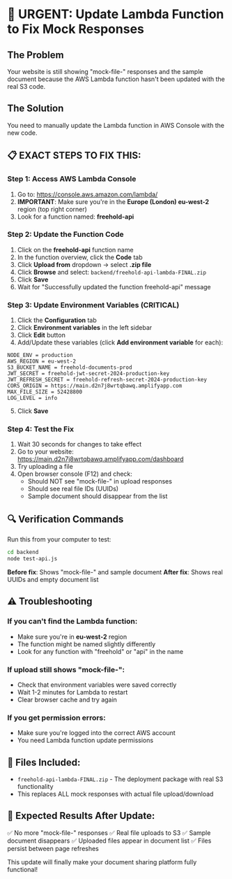 # 🚨 URGENT: Update Lambda Function to Fix Mock Responses

## The Problem
Your website is still showing "mock-file-" responses and the sample document because the AWS Lambda function hasn't been updated with the real S3 code.

## The Solution
You need to manually update the Lambda function in AWS Console with the new code.

## 📋 EXACT STEPS TO FIX THIS:

### Step 1: Access AWS Lambda Console
1. Go to: https://console.aws.amazon.com/lambda/
2. **IMPORTANT**: Make sure you're in the **Europe (London) eu-west-2** region (top right corner)
3. Look for a function named: **freehold-api**

### Step 2: Update the Function Code
1. Click on the **freehold-api** function name
2. In the function overview, click the **Code** tab
3. Click **Upload from** dropdown → select **.zip file**
4. Click **Browse** and select: `backend/freehold-api-lambda-FINAL.zip`
5. Click **Save**
6. Wait for "Successfully updated the function freehold-api" message

### Step 3: Update Environment Variables (CRITICAL)
1. Click the **Configuration** tab
2. Click **Environment variables** in the left sidebar
3. Click **Edit** button
4. Add/Update these variables (click **Add environment variable** for each):

```
NODE_ENV = production
AWS_REGION = eu-west-2
S3_BUCKET_NAME = freehold-documents-prod
JWT_SECRET = freehold-jwt-secret-2024-production-key
JWT_REFRESH_SECRET = freehold-refresh-secret-2024-production-key
CORS_ORIGIN = https://main.d2n7j8wrtqbawq.amplifyapp.com
MAX_FILE_SIZE = 52428800
LOG_LEVEL = info
```

5. Click **Save**

### Step 4: Test the Fix
1. Wait 30 seconds for changes to take effect
2. Go to your website: https://main.d2n7j8wrtqbawq.amplifyapp.com/dashboard
3. Try uploading a file
4. Open browser console (F12) and check:
   - Should NOT see "mock-file-" in upload responses
   - Should see real file IDs (UUIDs)
   - Sample document should disappear from the list

## 🔍 Verification Commands
Run this from your computer to test:
```bash
cd backend
node test-api.js
```

**Before fix**: Shows "mock-file-" and sample document
**After fix**: Shows real UUIDs and empty document list

## ⚠️ Troubleshooting

### If you can't find the Lambda function:
- Make sure you're in **eu-west-2** region
- The function might be named slightly differently
- Look for any function with "freehold" or "api" in the name

### If upload still shows "mock-file-":
- Check that environment variables were saved correctly
- Wait 1-2 minutes for Lambda to restart
- Clear browser cache and try again

### If you get permission errors:
- Make sure you're logged into the correct AWS account
- You need Lambda function update permissions

## 📁 Files Included:
- `freehold-api-lambda-FINAL.zip` - The deployment package with real S3 functionality
- This replaces ALL mock responses with actual file upload/download

## 🎯 Expected Results After Update:
✅ No more "mock-file-" responses
✅ Real file uploads to S3
✅ Sample document disappears
✅ Uploaded files appear in document list
✅ Files persist between page refreshes

This update will finally make your document sharing platform fully functional!